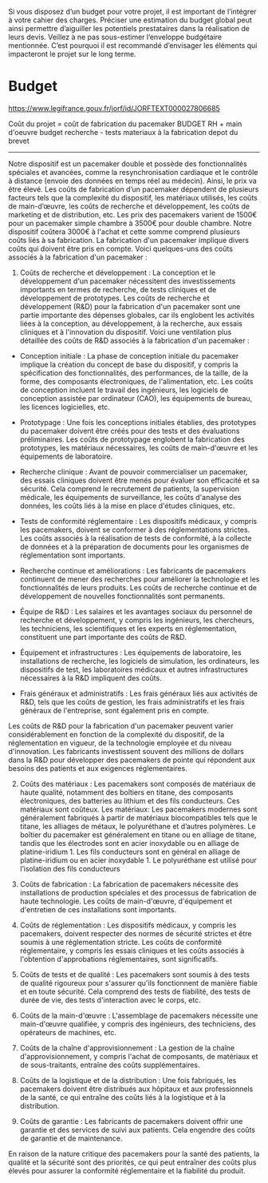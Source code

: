 Si vous disposez d’un budget pour votre projet, il est important de l’intégrer à votre cahier des charges. Préciser une estimation du budget global peut ainsi permettre d’aiguiller les potentiels prestataires dans la réalisation de leurs devis. Veillez à ne pas sous-estimer l’enveloppe budgétaire mentionnée. C’est pourquoi il est recommandé d’envisager les éléments qui impacteront le projet sur le long terme.

**Budget**
==========

https://www.legifrance.gouv.fr/jorf/id/JORFTEXT000027806685

Coût du projet = coût de fabrication du pacemaker
BUDGET RH  + main d'oeuvre
budget recherche - tests
materiaux à la fabrication
depot du brevet


---------------

Notre dispositif est un pacemaker double et possède des fonctionnalités spéciales et avancées, comme la resynchronisation cardiaque et le contrôle à distance (envoie des données en temps réel au médecin). Ainsi, le prix va être élevé. 
Les coûts de fabrication d’un pacemaker dépendent de plusieurs facteurs tels que la complexité du dispositif, les matériaux utilisés, les coûts de main-d’œuvre, les coûts de recherche et développement, les coûts de marketing et de distribution, etc.
Les prix des pacemakers varient de 1500€ pour un pacemaker simple chambre à 3500€ pour double chambre.
Notre dispositif coûtera 3000€ à l'achat et cette somme comprend plusieurs coûts liés à sa fabrication.
La fabrication d'un pacemaker implique divers coûts qui doivent être pris en compte. Voici quelques-uns des coûts associés à la fabrication d'un pacemaker :

1. Coûts de recherche et développement : La conception et le développement d'un pacemaker nécessitent des investissements importants en termes de recherche, de tests cliniques et de développement de prototypes.
Les coûts de recherche et développement (R&D) pour la fabrication d'un pacemaker sont une partie importante des dépenses globales, car ils englobent les activités liées à la conception, au développement, à la recherche, aux essais cliniques et à l'innovation du dispositif. Voici une ventilation plus détaillée des coûts de R&D associés à la fabrication d'un pacemaker :

-  Conception initiale : La phase de conception initiale du pacemaker implique la création du concept de base du dispositif, y compris la spécification des fonctionnalités, des performances, de la taille, de la forme, des composants électroniques, de l'alimentation, etc. Les coûts de conception incluent le travail des ingénieurs, les logiciels de conception assistée par ordinateur (CAO), les équipements de bureau, les licences logicielles, etc.

-  Prototypage : Une fois les conceptions initiales établies, des prototypes du pacemaker doivent être créés pour des tests et des évaluations préliminaires. Les coûts de prototypage englobent la fabrication des prototypes, les matériaux nécessaires, les coûts de main-d'œuvre et les équipements de laboratoire.

-  Recherche clinique : Avant de pouvoir commercialiser un pacemaker, des essais cliniques doivent être menés pour évaluer son efficacité et sa sécurité. Cela comprend le recrutement de patients, la supervision médicale, les équipements de surveillance, les coûts d'analyse des données, les coûts liés à la mise en place d'études cliniques, etc.

-  Tests de conformité réglementaire : Les dispositifs médicaux, y compris les pacemakers, doivent se conformer à des réglementations strictes. Les coûts associés à la réalisation de tests de conformité, à la collecte de données et à la préparation de documents pour les organismes de réglementation sont importants.

-  Recherche continue et améliorations : Les fabricants de pacemakers continuent de mener des recherches pour améliorer la technologie et les fonctionnalités de leurs produits. Les coûts de recherche continue et de développement de nouvelles fonctionnalités sont permanents.

-  Équipe de R&D : Les salaires et les avantages sociaux du personnel de recherche et développement, y compris les ingénieurs, les chercheurs, les techniciens, les scientifiques et les experts en réglementation, constituent une part importante des coûts de R&D.

-  Équipement et infrastructures : Les équipements de laboratoire, les installations de recherche, les logiciels de simulation, les ordinateurs, les dispositifs de test, les laboratoires médicaux et autres infrastructures nécessaires à la R&D impliquent des coûts.

-  Frais généraux et administratifs : Les frais généraux liés aux activités de R&D, tels que les coûts de gestion, les frais administratifs et les frais généraux de l'entreprise, sont également pris en compte.

Les coûts de R&D pour la fabrication d'un pacemaker peuvent varier considérablement en fonction de la complexité du dispositif, de la réglementation en vigueur, de la technologie employée et du niveau d'innovation. Les fabricants investissent souvent des millions de dollars dans la R&D pour développer des pacemakers de pointe qui répondent aux besoins des patients et aux exigences réglementaires.

2. Coûts des matériaux : Les pacemakers sont composés de matériaux de haute qualité, notamment des boîtiers en titane, des composants électroniques, des batteries au lithium et des fils conducteurs. Ces matériaux sont coûteux.
Les matériaux: Les pacemakers modernes sont généralement fabriqués à partir de matériaux biocompatibles tels que le titane, les alliages de métaux, le polyuréthane et d’autres polymères. Le boîtier du pacemaker est généralement en titane ou en alliage de titane, tandis que les électrodes sont en acier inoxydable ou en alliage de platine-iridium 1. Les fils conducteurs sont en général en alliage de platine-iridium ou en acier inoxydable 1. Le polyuréthane est utilisé pour l’isolation des fils conducteurs 

3. Coûts de fabrication : La fabrication de pacemakers nécessite des installations de production spéciales et des processus de fabrication de haute technologie. Les coûts de main-d'œuvre, d'équipement et d'entretien de ces installations sont importants.

4. Coûts de réglementation : Les dispositifs médicaux, y compris les pacemakers, doivent respecter des normes de sécurité strictes et être soumis à une réglementation stricte. Les coûts de conformité réglementaire, y compris les essais cliniques et les coûts associés à l'obtention d'approbations réglementaires, sont significatifs.

5. Coûts de tests et de qualité : Les pacemakers sont soumis à des tests de qualité rigoureux pour s'assurer qu'ils fonctionnent de manière fiable et en toute sécurité. Cela comprend des tests de fiabilité, des tests de durée de vie, des tests d'interaction avec le corps, etc.

6. Coûts de la main-d'œuvre : L'assemblage de pacemakers nécessite une main-d'œuvre qualifiée, y compris des ingénieurs, des techniciens, des opérateurs de machines, etc.

7. Coûts de la chaîne d'approvisionnement : La gestion de la chaîne d'approvisionnement, y compris l'achat de composants, de matériaux et de sous-traitants, entraîne des coûts supplémentaires.

8. Coûts de la logistique et de la distribution : Une fois fabriqués, les pacemakers doivent être distribués aux hôpitaux et aux professionnels de la santé, ce qui entraîne des coûts liés à la logistique et à la distribution.

9. Coûts de garantie : Les fabricants de pacemakers doivent offrir une garantie et des services de suivi aux patients. Cela engendre des coûts de garantie et de maintenance.

En raison de la nature critique des pacemakers pour la santé des patients, la qualité et la sécurité sont des priorités, ce qui peut entraîner des coûts plus élevés pour assurer la conformité réglementaire et la fiabilité du produit.
